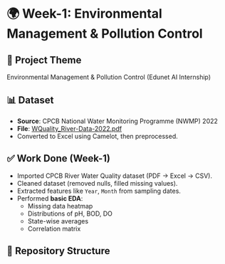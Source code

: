 # 🌍 Week-1: Environmental Management & Pollution Control

## 📌 Project Theme
Environmental Management & Pollution Control (Edunet AI Internship)

## 📊 Dataset
- **Source**: CPCB National Water Monitoring Programme (NWMP) 2022  
- **File**: [WQuality_River-Data-2022.pdf](https://cpcb.nic.in/nwmp-data-2022/)  
- Converted to Excel using Camelot, then preprocessed.

## ✅ Work Done (Week-1)
- Imported CPCB River Water Quality dataset (PDF → Excel → CSV).
- Cleaned dataset (removed nulls, filled missing values).
- Extracted features like `Year`, `Month` from sampling dates.
- Performed **basic EDA**:
  - Missing data heatmap
  - Distributions of pH, BOD, DO
  - State-wise averages
  - Correlation matrix

## 📂 Repository Structure
